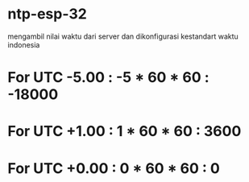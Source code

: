 # ntp-esp-32
mengambil nilai waktu dari server dan dikonfigurasi kestandart waktu indonesia

# For UTC -5.00 : -5 * 60 * 60 : -18000
# For UTC +1.00 : 1 * 60 * 60 : 3600
# For UTC +0.00 : 0 * 60 * 60 : 0
